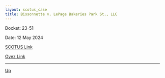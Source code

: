 ```yaml
---
layout: scotus_case
title: Bissonnette v. LePage Bakeries Park St., LLC
---
```


Docket: 23-51

Date: 12 May 2024

[SCOTUS Link](https://www.supremecourt.gov/opinions/23pdf/601us2r12_7648.pdf)

[Oyez Link](https://www.oyez.org/cases/2024/23-51)

---

[Up](./README.md)